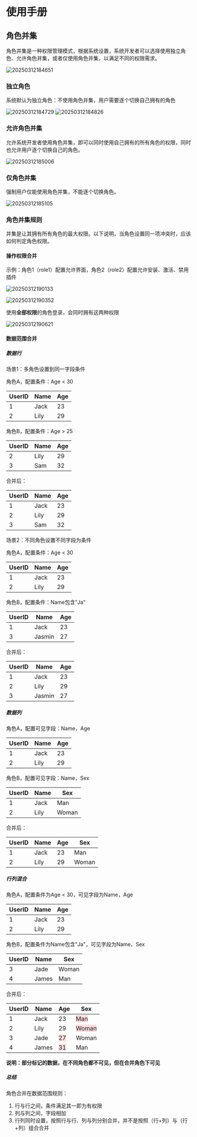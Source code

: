 # 使用手册

## 角色并集
角色并集是一种权限管理模式，根据系统设置，系统开发者可以选择使用独立角色、允许角色并集，或者仅使用角色并集，以满足不同的权限需求。

![20250312184651](https://static-docs.nocobase.com/20250312184651.png)

### 独立角色
系统默认为独立角色：不使用角色并集，用户需要逐个切换自己拥有的角色

![20250312184729](https://static-docs.nocobase.com/20250312184729.png)
![20250312184826](https://static-docs.nocobase.com/20250312184826.png)

### 允许角色并集
允许系统开发者使用角色并集，即可以同时使用自己拥有的所有角色的权限，同时也允许用户逐个切换自己的角色。

![20250312185006](https://static-docs.nocobase.com/20250312185006.png)

### 仅角色并集
强制用户仅能使用角色并集，不能逐个切换角色。

![20250312185105](https://static-docs.nocobase.com/20250312185105.png)

### 角色并集规则
并集是让其拥有所有角色的最大权限。以下说明，当角色设置同一项冲突时，应该如何判定角色权限。

#### 操作权限合并
示例：角色1（role1）配置允许界面，角色2（role2）配置允许安装、激活、禁用插件

![20250312190133](https://static-docs.nocobase.com/20250312190133.png)

![20250312190352](https://static-docs.nocobase.com/20250312190352.png)

使用**全部权限**的角色登录，会同时拥有这两种权限

![20250312190621](https://static-docs.nocobase.com/20250312190621.png)

#### 数据范围合并

##### 数据行
场景1：多角色设置到同一字段条件

角色A，配置条件：Age < 30

| UserID | Name | Age |
| ------ | ---- | --- |
| 1      | Jack | 23  |
| 2      | Lily | 29  |

角色B，配置条件：Age > 25

| UserID | Name | Age |
| ------ | ---- | --- |
| 2      | Lily | 29  |
| 3      | Sam  | 32  |

合并后：

| UserID | Name | Age |
| ------ | ---- | --- |
| 1      | Jack | 23  |
| 2      | Lily | 29  |
| 3      | Sam  | 32  |

场景2：不同角色设置不同字段为条件

角色A，配置条件：Age < 30

| UserID | Name | Age |
| ------ | ---- | --- |
| 1      | Jack | 23  |
| 2      | Lily | 29  |

角色B，配置条件：Name包含"Ja"

| UserID | Name   | Age |
| ------ | ------ | --- |
| 1      | Jack   | 23  |
| 3      | Jasmin | 27  |

合并后：

| UserID | Name   | Age |
| ------ | ------ | --- |
| 1      | Jack   | 23  |
| 2      | Lily   | 29  |
| 3      | Jasmin | 27  |

##### 数据列

角色A，配置可见字段：Name，Age

| UserID | Name | Age |
| ------ | ---- | --- |
| 1      | Jack | 23  |
| 2      | Lily | 29  |

角色B，配置可见字段：Name，Sex

| UserID | Name | Sex   |
| ------ | ---- | ----- |
| 1      | Jack | Man   |
| 2      | Lily | Woman |

合并后：

| UserID | Name | Age | Sex   |
| ------ | ---- | --- | ----- |
| 1      | Jack | 23  | Man   |
| 2      | Lily | 29  | Woman |

##### 行列混合

角色A，配置条件为Age < 30，可见字段为Name，Age

| UserID | Name | Age |
| ------ | ---- | --- |
| 1      | Jack | 23  |
| 2      | Lily | 29  |

角色B，配置条件为Name包含"Ja"，可见字段为Name、Sex

| UserID | Name  | Sex   |
| ------ | ----- | ----- |
| 3      | Jade  | Woman |
| 4      | James | Man   |

合并后：

| UserID | Name  | Age                                      | Sex                                        |
| ------ | ----- | ---------------------------------------- | ------------------------------------------ |
| 1      | Jack  | 23                                       | <span style="background-color:#FFDDDD">Man</span>   |
| 2      | Lily  | 29                                       | <span style="background-color:#FFDDDD">Woman</span> |
| 3      | Jade  | <span style="background-color:#FFDDDD">27</span> | Woman                             |
| 4      | James | <span style="background-color:#FFDDDD">31</span> | Man                               |

**说明：部分标记的数据，在不同角色都不可见，但在合并角色下可见**

##### 总结
角色合并在数据范围规则：
1. 行与行之间，条件满足其一即为有权限
2. 列与列之间，字段相加
3. 行列同时设置，按照行与行、列与列分别合并，并不是按照（行+列）与（行+列）组合合并
